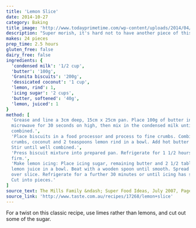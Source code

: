 ```yaml
---
title: 'Lemon Slice'
date: 2014-10-27
category: Baking
title_image: 'http://www.todayprimetime.com/wp-content/uploads/2014/04/Lemon-slice.jpg'
description: "Super morish, it's hard not to have another piece of this delectable slice"
makes: 24 pieces
prep_time: 2.5 hours
gluten_free: false
dairy_free: false
ingredients: {
  'condensed milk': '1/2 cup',
  'butter': '100g',
  'Granita biscuits': '200g',
  'dessicated coconut': '1 cup',
  'lemon, rind': 1,
  'icing sugar': '2 cups',
  'butter, softened': '40g',
  'lemon, juiced': 1
}
method: [
  'Grease and line a 3cm deep, 15cm x 25cm pan. Place 100g of butter in the
  microwave for 30 seconds on high, then mix in the condensed milk until
  combined.',
  'Place biscuits in a food processor and process to fine crumbs. Combine
  crumbs, coconut and 2 teaspoons lemon rind in a bowl. Add hot butter mixture.
  Stir until well combined.',
  'Press biscuit mixture into prepared pan. Refrigerate for 1 1/2 hours or until
  firm.',
  'Make lemon icing: Place icing sugar, remaining butter and 2 1/2 tablespoons
  lemon juice in a bowl. Beat with a wooden spoon until smooth. Spread icing
  over slice. Refrigerate for a further 30 minutes or until icing has set.
  Cut into pieces.'
]
source_text: The Mills Family &ndash; Super Food Ideas, July 2007, Page 18
source_link: 'http://www.taste.com.au/recipes/17268/lemon+slice'
---
```

For a twist on this classic recipe, use limes rather than lemons, and cut out
some of the sugar.
